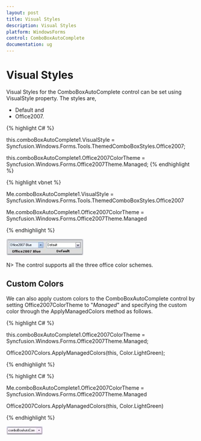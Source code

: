 ```yaml
---
layout: post
title: Visual Styles
description: Visual Styles
platform: WindowsForms
control: ComboBoxAutoComplete
documentation: ug
---
```


# Visual Styles

Visual Styles for the ComboBoxAutoComplete control can be set using VisualStyle property. The styles are,

* Default and 
* Office2007. 



{% highlight C# %}



this.comboBoxAutoComplete1.VisualStyle = Syncfusion.Windows.Forms.Tools.ThemedComboBoxStyles.Office2007;

this.comboBoxAutoComplete1.Office2007ColorTheme = Syncfusion.Windows.Forms.Office2007Theme.Managed;
{% endhighlight %}



{% highlight vbnet %}



Me.comboBoxAutoComplete1.VisualStyle = Syncfusion.Windows.Forms.Tools.ThemedComboBoxStyles.Office2007

Me.comboBoxAutoComplete1.Office2007ColorTheme = Syncfusion.Windows.Forms.Office2007Theme.Managed

{% endhighlight %}


![](ComboBoxAutoComplete-Images/Overview_img51.jpeg)




N> The control supports all the three office color schemes.

## Custom Colors

We can also apply custom colors to the ComboBoxAutoComplete control by setting Office2007ColorTheme to "_Managed_" and specifying the custom color through the ApplyManagedColors method as follows.


{% highlight C# %}


this.comboBoxAutoComplete1.Office2007ColorTheme = Syncfusion.Windows.Forms.Office2007Theme.Managed;

Office2007Colors.ApplyManagedColors(this, Color.LightGreen);

{% endhighlight %}




{% highlight C# %}


Me.comboBoxAutoComplete1.Office2007ColorTheme = Syncfusion.Windows.Forms.Office2007Theme.Managed

Office2007Colors.ApplyManagedColors(this, Color.LightGreen)

{% endhighlight %}


![](ComboBoxAutoComplete-Images/Overview_img53.jpeg)
